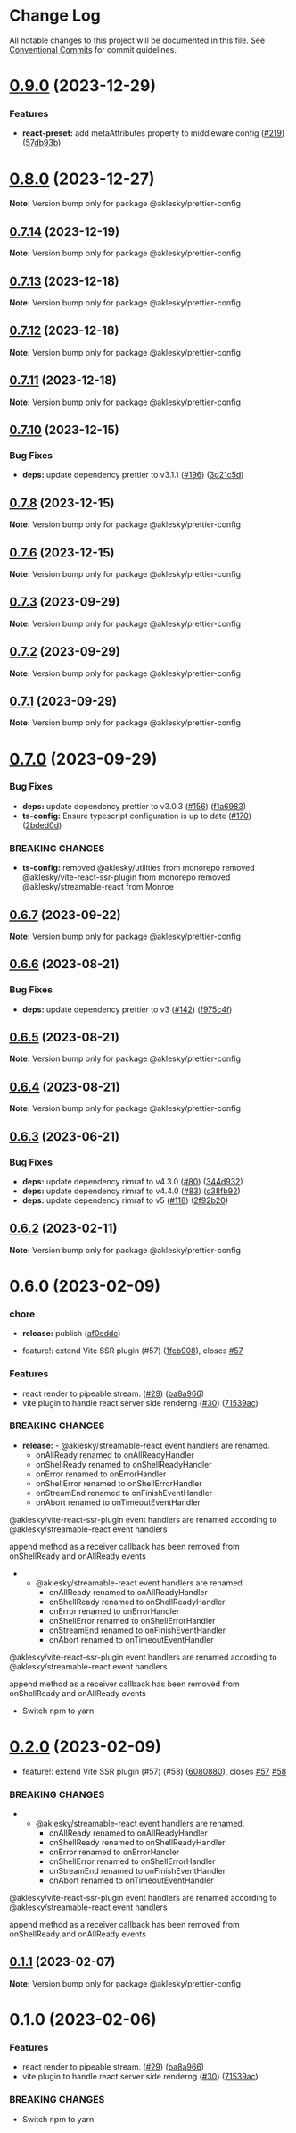 # Change Log

All notable changes to this project will be documented in this file.
See [Conventional Commits](https://conventionalcommits.org) for commit guidelines.

# [0.9.0](https://github.com/aklesky/node-workspace/compare/v0.8.0...v0.9.0) (2023-12-29)


### Features

* **react-preset:** add metaAttributes property to middleware config ([#219](https://github.com/aklesky/node-workspace/issues/219)) ([57db93b](https://github.com/aklesky/node-workspace/commit/57db93bfb5a1997374377ba5346ebe0ba30f75d3))





# [0.8.0](https://github.com/aklesky/node-workspace/compare/v0.7.14...v0.8.0) (2023-12-27)

**Note:** Version bump only for package @aklesky/prettier-config





## [0.7.14](https://github.com/aklesky/node-workspace/compare/v0.7.4...v0.7.14) (2023-12-19)

**Note:** Version bump only for package @aklesky/prettier-config





## [0.7.13](https://github.com/aklesky/node-workspace/compare/v0.7.12...v0.7.13) (2023-12-18)

**Note:** Version bump only for package @aklesky/prettier-config





## [0.7.12](https://github.com/aklesky/node-workspace/compare/v0.7.11...v0.7.12) (2023-12-18)

**Note:** Version bump only for package @aklesky/prettier-config





## [0.7.11](https://github.com/aklesky/node-workspace/compare/v0.7.10...v0.7.11) (2023-12-18)

**Note:** Version bump only for package @aklesky/prettier-config





## [0.7.10](https://github.com/aklesky/node-workspace/compare/v0.7.9...v0.7.10) (2023-12-15)


### Bug Fixes

* **deps:** update dependency prettier to v3.1.1 ([#196](https://github.com/aklesky/node-workspace/issues/196)) ([3d21c5d](https://github.com/aklesky/node-workspace/commit/3d21c5d2cad2143f279527af2c0942cf36e06837))





## [0.7.8](https://github.com/aklesky/node-workspace/compare/v0.7.7...v0.7.8) (2023-12-15)

**Note:** Version bump only for package @aklesky/prettier-config





## [0.7.6](https://github.com/aklesky/node-workspace/compare/v0.7.5...v0.7.6) (2023-12-15)

**Note:** Version bump only for package @aklesky/prettier-config





## [0.7.3](https://github.com/aklesky/node-workspace/compare/v0.7.2...v0.7.3) (2023-09-29)

**Note:** Version bump only for package @aklesky/prettier-config





## [0.7.2](https://github.com/aklesky/node-workspace/compare/v0.7.1...v0.7.2) (2023-09-29)

**Note:** Version bump only for package @aklesky/prettier-config





## [0.7.1](https://github.com/aklesky/node-workspace/compare/v0.7.0...v0.7.1) (2023-09-29)

**Note:** Version bump only for package @aklesky/prettier-config





# [0.7.0](https://github.com/aklesky/node-workspace/compare/v0.6.7...v0.7.0) (2023-09-29)


### Bug Fixes

* **deps:** update dependency prettier to v3.0.3 ([#156](https://github.com/aklesky/node-workspace/issues/156)) ([f1a6983](https://github.com/aklesky/node-workspace/commit/f1a69837d3a142ca086d412aad2a6008664e6849))
* **ts-config:** Ensure typescript configuration is up to date ([#170](https://github.com/aklesky/node-workspace/issues/170)) ([2bded0d](https://github.com/aklesky/node-workspace/commit/2bded0ddc662cdab05e2dfd1f8d8980c8d13bbe5))


### BREAKING CHANGES

* **ts-config:** removed @aklesky/utilities from monorepo
removed @aklesky/vite-react-ssr-plugin from monorepo
removed @aklesky/streamable-react from Monroe





## [0.6.7](https://github.com/aklesky/node-workspace/compare/v0.6.6...v0.6.7) (2023-09-22)

**Note:** Version bump only for package @aklesky/prettier-config





## [0.6.6](https://github.com/aklesky/node-workspace/compare/v0.6.5...v0.6.6) (2023-08-21)


### Bug Fixes

* **deps:** update dependency prettier to v3 ([#142](https://github.com/aklesky/node-workspace/issues/142)) ([f975c4f](https://github.com/aklesky/node-workspace/commit/f975c4fc1e43c4b201fe602e64a0fbb14158751e))





## [0.6.5](https://github.com/aklesky/node-workspace/compare/v0.6.4...v0.6.5) (2023-08-21)

**Note:** Version bump only for package @aklesky/prettier-config





## [0.6.4](https://github.com/aklesky/node-workspace/compare/v0.6.3...v0.6.4) (2023-08-21)

**Note:** Version bump only for package @aklesky/prettier-config





## [0.6.3](https://github.com/aklesky/node-workspace/compare/v0.6.2...v0.6.3) (2023-06-21)


### Bug Fixes

* **deps:** update dependency rimraf to v4.3.0 ([#80](https://github.com/aklesky/node-workspace/issues/80)) ([344d932](https://github.com/aklesky/node-workspace/commit/344d93248e0e859b527ff147c035abb5d4756e52))
* **deps:** update dependency rimraf to v4.4.0 ([#83](https://github.com/aklesky/node-workspace/issues/83)) ([c38fb92](https://github.com/aklesky/node-workspace/commit/c38fb92be45f5d57c9567c455c40cd7217f8d71b))
* **deps:** update dependency rimraf to v5 ([#118](https://github.com/aklesky/node-workspace/issues/118)) ([2f92b20](https://github.com/aklesky/node-workspace/commit/2f92b20c86e95d54d8227da9d0ffd997aecb0bcf))





## [0.6.2](https://github.com/aklesky/node-workspace/compare/v0.6.1...v0.6.2) (2023-02-11)

**Note:** Version bump only for package @aklesky/prettier-config





# 0.6.0 (2023-02-09)


### chore

* **release:** publish ([af0eddc](https://github.com/aklesky/node-workspace/commit/af0eddc95d352b20e10d4c944e547cf600a671ac))


* feature!: extend Vite SSR plugin (#57) ([1fcb908](https://github.com/aklesky/node-workspace/commit/1fcb908beee616f5da1e340ee93569ee7256a7e2)), closes [#57](https://github.com/aklesky/node-workspace/issues/57)


### Features

* react render to pipeable stream. ([#29](https://github.com/aklesky/node-workspace/issues/29)) ([ba8a966](https://github.com/aklesky/node-workspace/commit/ba8a9667b25c7b6fa37d8421a053387256b5fae2))
* vite plugin to handle react server side renderng ([#30](https://github.com/aklesky/node-workspace/issues/30)) ([71539ac](https://github.com/aklesky/node-workspace/commit/71539ac9390b9a3e058d8c007e9d21b6cfd4a64f))


### BREAKING CHANGES

* **release:** - @aklesky/streamable-react event handlers are renamed.
	- onAllReady renamed to onAllReadyHandler
	- onShellReady renamed to onShellReadyHandler
	- onError renamed to onErrorHandler
	- onShellError  renamed to onShellErrorHandler
	- onStreamEnd renamed to onFinishEventHandler
	- onAbort renamed to onTimeoutEventHandler

@aklesky/vite-react-ssr-plugin event handlers are renamed according to
@aklesky/streamable-react event handlers

append method as a receiver callback has been removed from onShellReady and onAllReady events
* - @aklesky/streamable-react event handlers are renamed.
	- onAllReady renamed to onAllReadyHandler
	- onShellReady renamed to onShellReadyHandler
	- onError renamed to onErrorHandler
	- onShellError  renamed to onShellErrorHandler
	- onStreamEnd renamed to onFinishEventHandler
	- onAbort renamed to onTimeoutEventHandler

@aklesky/vite-react-ssr-plugin event handlers are renamed according to
@aklesky/streamable-react event handlers

append method as a receiver callback has been removed from onShellReady and onAllReady events
* Switch npm to yarn





# [0.2.0](https://github.com/aklesky/node-workspace/compare/@aklesky/prettier-config@0.1.1...@aklesky/prettier-config@0.2.0) (2023-02-09)


* feature!: extend Vite SSR plugin (#57) (#58) ([6080880](https://github.com/aklesky/node-workspace/commit/60808805a402cbcd09b36f7a7ef12113727f581b)), closes [#57](https://github.com/aklesky/node-workspace/issues/57) [#58](https://github.com/aklesky/node-workspace/issues/58)


### BREAKING CHANGES

* - @aklesky/streamable-react event handlers are renamed.
	- onAllReady renamed to onAllReadyHandler
	- onShellReady renamed to onShellReadyHandler
	- onError renamed to onErrorHandler
	- onShellError  renamed to onShellErrorHandler
	- onStreamEnd renamed to onFinishEventHandler
	- onAbort renamed to onTimeoutEventHandler

@aklesky/vite-react-ssr-plugin event handlers are renamed according to
@aklesky/streamable-react event handlers

append method as a receiver callback has been removed from onShellReady and onAllReady events





## [0.1.1](https://github.com/aklesky/node-workspace/compare/@aklesky/prettier-config@0.1.0...@aklesky/prettier-config@0.1.1) (2023-02-07)

**Note:** Version bump only for package @aklesky/prettier-config





# 0.1.0 (2023-02-06)


### Features

* react render to pipeable stream. ([#29](https://github.com/aklesky/node-workspace/issues/29)) ([ba8a966](https://github.com/aklesky/node-workspace/commit/ba8a9667b25c7b6fa37d8421a053387256b5fae2))
* vite plugin to handle react server side renderng ([#30](https://github.com/aklesky/node-workspace/issues/30)) ([71539ac](https://github.com/aklesky/node-workspace/commit/71539ac9390b9a3e058d8c007e9d21b6cfd4a64f))


### BREAKING CHANGES

* Switch npm to yarn
